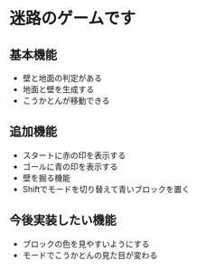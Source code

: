 # 迷路のゲームです

## 基本機能
- 壁と地面の判定がある
- 地面と壁を生成する
- こうかとんが移動できる
## 追加機能
- スタートに赤の印を表示する
- ゴールに青の印を表示する
- 壁を掘る機能
- Shiftでモードを切り替えて青いブロックを置く
## 今後実装したい機能
- ブロックの色を見やすいようにする
- モードでこうかとんの見た目が変わる